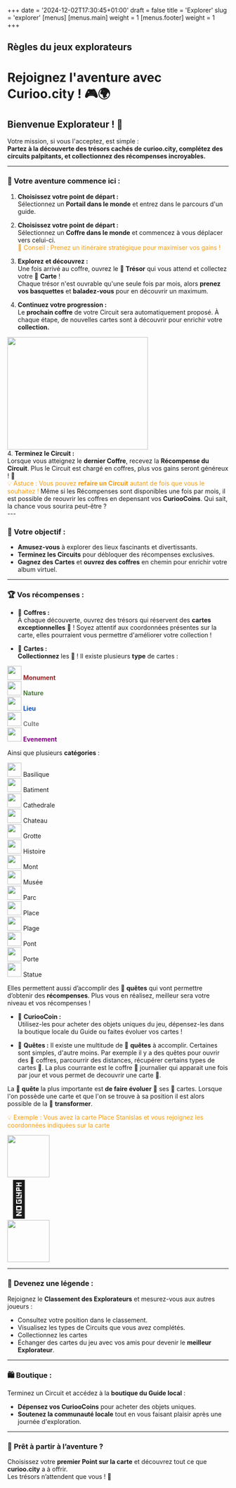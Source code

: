+++
date = '2024-12-02T17:30:45+01:00'
draft = false
title = 'Explorer'
slug = 'explorer'
[menus]
  [menus.main]
    weight = 1
  [menus.footer]
    weight = 1
+++

<div class="container">

## Règles du jeux explorateurs

# Rejoignez l'aventure avec **Curioo.city** ! 🎮🌍

## Bienvenue Explorateur ! 🌟  
Votre mission, si vous l'acceptez, est simple :  
**Partez à la découverte des trésors cachés de curioo.city, complétez des circuits palpitants, et collectionnez des récompenses incroyables.**

---

### 🚀 **Votre aventure commence ici :**
1. **Choisissez votre point de départ :**  
   Sélectionnez un **Portail dans le monde** et entrez dans le parcours d'un guide.  

2. **Choisissez votre point de départ :**  
   Sélectionnez un **Coffre dans le monde** et commencez à vous déplacer vers celui-ci.  
   <span style="color:#f39c12;">🌟 Conseil : Prenez un itinéraire stratégique pour maximiser vos gains !</span>

3. **Explorez et découvrez :**  
   Une fois arrivé au coffre, ouvrez le 🧰 **Trésor** qui vous attend et collectez votre 🎴 **Carte** !  
   Chaque trésor n'est ouvrable qu'une seule fois par mois, alors **prenez vos basquettes** et **baladez-vous** pour en découvrir un maximum. 

4. **Continuez votre progression :**  
   Le **prochain coffre** de votre Circuit sera automatiquement proposé. À chaque étape, de nouvelles cartes sont à découvrir pour enrichir votre **collection.**

<div class="row">
   <div class="col text-center py-3"><img class="rounded" src="/images/1stCCimage.png" width="320px" height="256px"/></div>
   <div class="col pt-3">
   <div class="mb-3">
   <div>4. <b>Terminez le Circuit :</b></div>
   Lorsque vous atteignez le <b>dernier Coffre</b>, recevez la <b>Récompense du Circuit</b>.  
   Plus le Circuit est chargé en coffres, plus vos gains seront généreux ! 🎁
   </div>
   <span style="color:#f39c12;">💡 Astuce : Vous pouvez <b>refaire un Circuit</b> autant de fois que vous le souhaitez !</span>  
   Même si les Récompenses sont disponibles une fois par mois, il est possible de reouvrir les coffres en depensant vos <b>CuriooCoins</b>. 
   Qui sait, la chance vous sourira peut-être ?
   </div>
</div>
---

### 🎯 **Votre objectif :**
- **Amusez-vous** à explorer des lieux fascinants et divertissants.  
- **Terminez les Circuits** pour débloquer des récompenses exclusives.  
- **Gagnez des Cartes** et **ouvrez des coffres** en chemin pour enrichir votre album virtuel.

---

### 🏆 **Vos récompenses :**
- 🧰 **Coffres :**  
À chaque découverte, ouvrez des trésors qui réservent des **cartes exceptionnelles** 🎴 ! Soyez attentif aux coordonnées présentes sur la carte, elles pourraient vous permettre d'améliorer votre collection !

- 🎴 **Cartes :**  
**Collectionnez** les 🎴 !  Il existe plusieurs **type** de cartes :

<div class="row mb-3 mx-2">
   <div class="col-6 p-1">
      <img src="/images/cards/2025/1-min.png" width="32px"/> <span style="font-weight: bold;color:#942222;">Monument</span>
   </div>
   <div class="col-6 p-1">
      <img src="/images/cards/2025/2-min.png" width="32px"/> <span style="font-weight: bold;color:#4F7942;">Nature</span>
   </div>
   <div class="col-6 p-1">
      <img src="/images/cards/2025/4-min.png" width="32px"/> <span style="font-weight: bold;color:#0F52BA;">Lieu</span>
   </div>
   <div class="col-6 p-1">
      <img src="/images/cards/2025/6-min.png" width="32px"/> <span style="font-weight: bold;color:grey">Culte</span>
   </div>
   <div class="col-6 p-1">
      <img src="/images/cards/2025/22-min.png" width="32px"/> <span style="font-weight: bold;color:purple">Evenement</span>
   </div>
</div> 

Ainsi que plusieurs **catégories** :

<div class="row mb-3 mx-2">
   <div class="col-4 p-1">
      <img src="/images/badges/badge-basilique.png" width="32px"/> Basilique
   </div>
   <div class="col-4 p-1">
      <img src="/images/badges/badge-batiment.png" width="32px"/> Batiment
   </div>
   <div class="col-4 p-1">
      <img src="/images/badges/badge-cathedrale.png" width="32px"/> Cathedrale
   </div>
   <div class="col-4 p-1">
      <img src="/images/badges/badge-chateau.png" width="32px"/> Chateau
   </div>
   <div class="col-4 p-1">
      <img src="/images/badges/badge-grotte.png" width="32px"/> Grotte
   </div>
      <div class="col-4 p-1">
      <img src="/images/badges/badge-histoire.png" width="32px"/> Histoire
   </div>
   <div class="col-4 p-1">
      <img src="/images/badges/badge-mont.png" width="32px"/> Mont
   </div>
   <div class="col-4 p-1">
      <img src="/images/badges/badge-museum.png" width="32px"/> Musée
   </div>
   <div class="col-4 p-1">
      <img src="/images/badges/badge-parc.png" width="32px"/> Parc
   </div>
   <div class="col-4 p-1">
      <img src="/images/badges/badge-place.png" width="32px"/> Place
   </div>
   <div class="col-4 p-1">
      <img src="/images/badges/badge-plage.png" width="32px"/> Plage
   </div>
   <div class="col-4 p-1">
      <img src="/images/badges/badge-pont.png" width="32px"/> Pont
   </div>
      <div class="col-4 p-1">
      <img src="/images/badges/badge-porte.png" width="32px"/> Porte
   </div>
   <div class="col-4 p-1">
      <img src="/images/badges/badge-statue.png" width="32px"/> Statue
   </div>
</div>

Elles permettent aussi d’accomplir des 📜 **quêtes** qui vont permettre d’obtenir des **récompenses**. Plus vous en réalisez, meilleur sera votre niveau et vos récompenses !

- 🐾 **CuriooCoin :**  
Utilisez-les pour acheter des objets uniques du jeu, dépensez-les dans la boutique locale du Guide ou faites évoluer vos cartes !

- 📜 **Quêtes :** 
Il existe une multitude de 📜 **quêtes** à accomplir.
Certaines sont simples, d'autre moins. 
Par exemple il y a des quêtes pour ouvrir des 🧰 coffres, parcourrir des distances, récupérer certains types de cartes 🎴.
La plus courrante est le coffre 🧰 journalier qui apparait une fois par jour et vous permet de decouvrir une carte 🎴.

La 📜 **quête** la plus importante est **de faire évoluer** 🔀 ses 🎴 cartes. Lorsque l'on possède une carte et que l'on se trouve à sa position il est alors possible de la 🔀 **transformer**.

<span style="color:#f39c12;">💡 Exemple : Vous avez la carte Place Stanislas et vous rejoignez les coordonnées indiquées sur la carte </span> 

<div class="row mb-3 mx-2 text-center">
   <div class="col-4 p-1">
      <img src="/images/cards/2025/19-min.png" width="96px"/>
   </div>
   <div class="col-4 p-1">
   <span style="font-size:5rem;width:100%;text-align:center;">🔀</span>
   </div>
   <div class="col-4 p-1">
      <img src="/images/cards/2025/19-min-gold.png" width="96px"/>
   </div>
</div>

---

### 👑 **Devenez une légende :**
Rejoignez le **Classement des Explorateurs** et mesurez-vous aux autres joueurs :  
- Consultez votre position dans le classement.  
- Visualisez les types de Circuits que vous avez complétés.  
- Collectionnez les cartes
- Échanger des cartes du jeu avec vos amis pour devenir le **meilleur Explorateur**.

---

### 🛍️ **Boutique :**
Terminez un Circuit et accédez à la **boutique du Guide local** :  
- **Dépensez vos CuriooCoins** pour acheter des objets uniques.  
- **Soutenez la communauté locale** tout en vous faisant plaisir après une journée d'exploration.

---

### 🎒 **Prêt à partir à l’aventure ?**
Choisissez votre **premier Point sur la carte** et découvrez tout ce que **curioo.city** a à offrir.  
Les trésors n’attendent que vous ! 🚀

</div><br><br>
